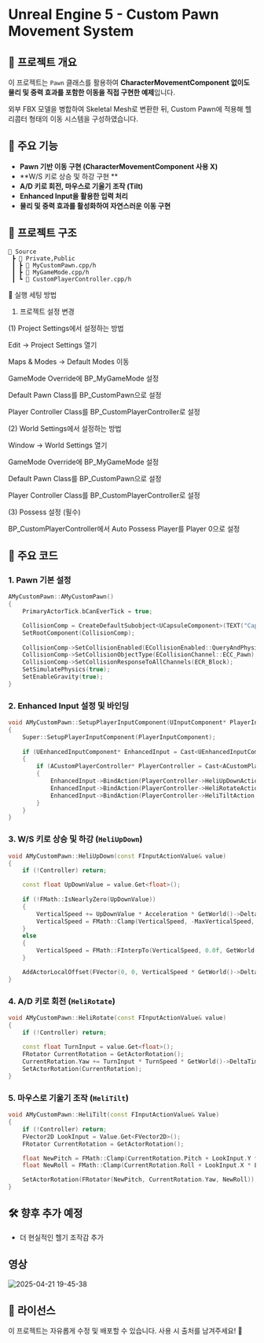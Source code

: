 # Unreal Engine 5 - Custom Pawn Movement System

## 📌 프로젝트 개요
이 프로젝트는 `Pawn` 클래스를 활용하여 **CharacterMovementComponent 없이도 물리 및 중력 효과를 포함한 이동을 직접 구현한 예제**입니다.

외부 FBX 모델을 병합하여 Skeletal Mesh로 변환한 뒤, Custom Pawn에 적용해 헬리콥터 형태의 이동 시스템을 구성하였습니다.

## 🚀 주요 기능
- **Pawn 기반 이동 구현 (CharacterMovementComponent 사용 X)**
- **W/S 키로 상승 및 하강 구현 **
- **A/D 키로 회전, 마우스로 기울기 조작 (Tilt)**
- **Enhanced Input을 활용한 입력 처리**
- **물리 및 중력 효과를 활성화하여 자연스러운 이동 구현**

## 📂 프로젝트 구조
```
📁 Source
 ┣ 📂 Private,Public
 ┃ ┣ 📜 MyCustomPawn.cpp/h
 ┃ ┣ 📜 MyGameMode.cpp/h
 ┃ ┗ 📜 CustomPlayerController.cpp/h
```

🔧 실행 세팅 방법

1. 프로젝트 설정 변경

(1) Project Settings에서 설정하는 방법

Edit → Project Settings 열기

Maps & Modes → Default Modes 이동

GameMode Override에 BP_MyGameMode 설정

Default Pawn Class를 BP_CustomPawn으로 설정

Player Controller Class를 BP_CustomPlayerController로 설정

(2) World Settings에서 설정하는 방법

Window → World Settings 열기

GameMode Override에 BP_MyGameMode 설정

Default Pawn Class를 BP_CustomPawn으로 설정

Player Controller Class를 BP_CustomPlayerController로 설정

(3) Possess 설정 (필수)

BP_CustomPlayerController에서 Auto Possess Player를 Player 0으로 설정

## 📜 주요 코드
### **1. Pawn 기본 설정**
```cpp
AMyCustomPawn::AMyCustomPawn()
{
    PrimaryActorTick.bCanEverTick = true;

    CollisionComp = CreateDefaultSubobject<UCapsuleComponent>(TEXT("Capsule"));
    SetRootComponent(CollisionComp);
    
    CollisionComp->SetCollisionEnabled(ECollisionEnabled::QueryAndPhysics);
    CollisionComp->SetCollisionObjectType(ECollisionChannel::ECC_Pawn);
    CollisionComp->SetCollisionResponseToAllChannels(ECR_Block);
    SetSimulatePhysics(true);
    SetEnableGravity(true);
}
```

### **2. Enhanced Input 설정 및 바인딩**
```cpp
void AMyCustomPawn::SetupPlayerInputComponent(UInputComponent* PlayerInputComponent)
{
    Super::SetupPlayerInputComponent(PlayerInputComponent);
    
    if (UEnhancedInputComponent* EnhancedInput = Cast<UEnhancedInputComponent>(PlayerInputComponent))
    {
        if (ACustomPlayerController* PlayerController = Cast<ACustomPlayerController>(GetController()))
        {
            EnhancedInput->BindAction(PlayerController->HeliUpDownAction, ETriggerEvent::Triggered, this, &AMyCustomPawn::HeliUpDown);
            EnhancedInput->BindAction(PlayerController->HeliRotateAction, ETriggerEvent::Triggered, this, &AMyCustomPawn::HeliRotate);
            EnhancedInput->BindAction(PlayerController->HeliTiltAction, ETriggerEvent::Triggered, this, &AMyCustomPawn::HeliTilt);
        }
    }
}
```

### **3. W/S 키로 상승 및 하강 (`HeliUpDown`)**
```cpp
void AMyCustomPawn::HeliUpDown(const FInputActionValue& value)
{
    if (!Controller) return;

    const float UpDownValue = value.Get<float>();
    
    if (!FMath::IsNearlyZero(UpDownValue))
    {
        VerticalSpeed += UpDownValue * Acceleration * GetWorld()->DeltaTimeSeconds;
        VerticalSpeed = FMath::Clamp(VerticalSpeed, -MaxVerticalSpeed, MaxVerticalSpeed);
    }
    else
    {
        VerticalSpeed = FMath::FInterpTo(VerticalSpeed, 0.0f, GetWorld()->DeltaTimeSeconds, Deceleration);
    }

    AddActorLocalOffset(FVector(0, 0, VerticalSpeed * GetWorld()->DeltaTimeSeconds), true);
}
```

### **4. A/D 키로 회전 (`HeliRotate`)**
```cpp
void AMyCustomPawn::HeliRotate(const FInputActionValue& value)
{
    if (!Controller) return;
    
    const float TurnInput = value.Get<float>();
    FRotator CurrentRotation = GetActorRotation();
    CurrentRotation.Yaw += TurnInput * TurnSpeed * GetWorld()->DeltaTimeSeconds;
    SetActorRotation(CurrentRotation);
}
```

### **5. 마우스로 기울기 조작 (`HeliTilt`)**
```cpp
void AMyCustomPawn::HeliTilt(const FInputActionValue& Value)
{
    if (!Controller) return;
    FVector2D LookInput = Value.Get<FVector2D>();
    FRotator CurrentRotation = GetActorRotation();

    float NewPitch = FMath::Clamp(CurrentRotation.Pitch + LookInput.Y * LookSpeed * GetWorld()->DeltaTimeSeconds, -80.0f, 80.0f);
    float NewRoll = FMath::Clamp(CurrentRotation.Roll + LookInput.X * LookSpeed * GetWorld()->DeltaTimeSeconds, -90.0f, 90.0f);

    SetActorRotation(FRotator(NewPitch, CurrentRotation.Yaw, NewRoll));
}
```

## 🛠️ 향후 추가 예정
- 더 현실적인 헬기 조작감 추가

## 영상
![2025-04-21 19-45-38](https://github.com/user-attachments/assets/a154ec27-cb24-40e3-ac67-4245aa0b7237)

## 📜 라이선스
이 프로젝트는 자유롭게 수정 및 배포할 수 있습니다. 사용 시 출처를 남겨주세요! 🚀

